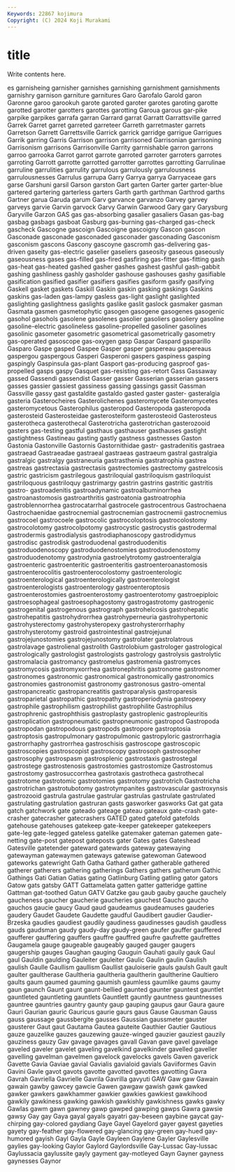 ```yaml
---
Keywords: 22867 kojimura
Copyright: (C) 2024 Koji Murakami
---
```


# title

Write contents here.



es
garnisheing garnisher garnishes garnishing garnishment garnishments garnishry garnison garniture garnitures
Garo Garofalo Garold garon Garonne garoo garookuh garote garoted garoter
garotes garoting garotte garotted garotter garotters garottes garotting Garoua garous
gar-pike garpike garpikes garrafa garran Garrard garrat Garratt Garrattsville garred
Garrek Garret garret garreted garreteer Garreth garretmaster garrets Garretson Garrett
Garrettsville Garrick garrick garridge garrigue Garrigues Garrik garring Garris Garrison
garrison garrisoned Garrisonian garrisoning Garrisonism garrisons Garrisonville Garrity garrnishable garron
garrons garroo garrooka Garrot garrot garrote garroted garroter garroters garrotes
garroting Garrott garrotte garrotted garrotter garrottes garrotting Garrulinae garruline garrulities
garrulity garrulous garrulously garrulousness garrulousnesses Garrulus garrupa Garry Garrya garrya
Garryaceae gars garse Garshuni garsil Garson garston Gart garten Garter
garter garter-blue gartered gartering garterless garters Garth garth garthman Garthrod
garths Gartner garua Garuda garum Garv garvance garvanzo Garvey garvey
garveys garvie Garvin garvock Garvy Garwin Garwood Gary gary Garysburg
Garyville Garzon GAS gas gas-absorbing gasalier gasaliers Gasan gas-bag gasbag
gasbags gasboat Gasburg gas-burning gas-charged gas-check gascheck Gascogne gascoign Gascoigne
gascoigny Gascon gascon Gasconade gasconade gasconaded gasconader gasconading Gasconism gasconism
gascons Gascony gascoyne gascromh gas-delivering gas-driven gaseity gas-electric gaselier gaseliers
gaseosity gaseous gaseously gaseousness gases gas-filled gas-fired gasfiring gas-fitter gas-fitting
gash gas-heat gas-heated gashed gasher gashes gashest gashful gash-gabbit gashing
gashliness gashly gasholder gashouse gashouses gashy gasifiable gasification gasified gasifier
gasifiers gasifies gasiform gasify gasifying Gaskell gasket gaskets Gaskill Gaskin
gaskin gasking gaskings Gaskins gaskins gas-laden gas-lampy gasless gas-light gaslight
gaslighted gaslighting gaslightness gaslights gaslike gaslit gaslock gasmaker gasman Gasmata
gasmen gasmetophytic gasogen gasogene gasogenes gasogenic gasohol gasohols gasolene gasolenes
gasolier gasoliers gasoliery gasoline gasoline-electric gasolineless gasoline-propelled gasoliner gasolines gasolinic
gasometer gasometric gasometrical gasometrically gasometry gas-operated gasoscope gas-oxygen gasp Gaspar
Gaspard gasparillo Gasparo Gaspe gasped Gaspee Gasper gasper gaspereau gaspereaus
gaspergou gaspergous Gasperi Gasperoni gaspers gaspiness gasping gaspingly Gaspinsula gas-plant
Gasport gas-producing gasproof gas-propelled gasps gaspy Gasquet gas-resisting gas-retort Gass
Gassaway gassed Gassendi gassendist Gasser gasser Gasserian gasserian gassers gasses
gassier gassiest gassiness gassing gassings gassit Gassman Gassville gassy gast
gastaldite gastaldo gasted gaster gaster- gasteralgia gasteria Gasterocheires Gasterolichenes gasteromycete
Gasteromycetes gasteromycetous Gasterophilus gasteropod Gasteropoda gasteropoda gasterosteid Gasterosteidae gasterosteiform gasterosteoid
Gasterosteus gasterotheca gasterothecal Gasterotricha gasterotrichan gasterozooid gasters gas-testing gastful gasthaus
gasthauser gasthauses gastight gastightness Gastineau gasting gastly gastness gastnesses Gaston
Gastonia Gastonville Gastornis Gastornithidae gastr- gastradenitis gastraea gastraead Gastraeadae gastraeal
gastraeas gastraeum gastral gastralgia gastralgic gastralgy gastraneuria gastrasthenia gastratrophia gastrea
gastreas gastrectasia gastrectasis gastrectomies gastrectomy gastrelcosis gastric gastricism gastrilegous gastriloquial
gastriloquism gastriloquist gastriloquous gastriloquy gastrimargy gastrin gastrins gastritic gastritis gastro-
gastroadenitis gastroadynamic gastroalbuminorrhea gastroanastomosis gastroarthritis gastroatonia gastroatrophia gastroblennorrhea gastrocatarrhal gastrocele
gastrocentrous Gastrochaena Gastrochaenidae gastrocnemial gastrocnemian gastrocnemii gastrocnemius gastrocoel gastrocoele gastrocolic
gastrocoloptosis gastrocolostomy gastrocolotomy gastrocolpotomy gastrocystic gastrocystis gastrodermal gastrodermis gastrodialysis gastrodiaphanoscopy
gastrodidymus gastrodisc gastrodisk gastroduodenal gastroduodenitis gastroduodenoscopy gastroduodenostomies gastroduodenostomy gastroduodenotomy gastrodynia
gastroelytrotomy gastroenteralgia gastroenteric gastroenteritic gastroenteritis gastroenteroanastomosis gastroenterocolitis gastroenterocolostomy gastroenterologic gastroenterological
gastroenterologically gastroenterologist gastroenterologists gastroenterology gastroenteroptosis gastroenterostomies gastroenterostomy gastroenterotomy gastroepiploic gastroesophageal
gastroesophagostomy gastrogastrotomy gastrogenic gastrogenital gastrogenous gastrograph gastrohelcosis gastrohepatic gastrohepatitis gastrohydrorrhea
gastrohyperneuria gastrohypertonic gastrohysterectomy gastrohysteropexy gastrohysterorrhaphy gastrohysterotomy gastroid gastrointestinal gastrojejunal gastrojejunostomies
gastrojejunostomy gastrolater gastrolatrous gastrolavage gastrolienal gastrolith Gastrolobium gastrologer gastrological gastrologically
gastrologist gastrologists gastrology gastrolysis gastrolytic gastromalacia gastromancy gastromelus gastromenia gastromyces
gastromycosis gastromyxorrhea gastronephritis gastronome gastronomer gastronomes gastronomic gastronomical gastronomically gastronomics
gastronomies gastronomist gastronomy gastronosus gastro-omental gastropancreatic gastropancreatitis gastroparalysis gastroparesis gastroparietal
gastropathic gastropathy gastroperiodynia gastropexy gastrophile gastrophilism gastrophilist gastrophilite Gastrophilus gastrophrenic
gastrophthisis gastroplasty gastroplenic gastropleuritis gastroplication gastropneumatic gastropneumonic gastropod Gastropoda gastropodan
gastropodous gastropods gastropore gastroptosia gastroptosis gastropulmonary gastropulmonic gastropyloric gastrorrhagia gastrorrhaphy
gastrorrhea gastroschisis gastroscope gastroscopic gastroscopies gastroscopist gastroscopy gastrosoph gastrosopher gastrosophy
gastrospasm gastrosplenic gastrostaxis gastrostegal gastrostege gastrostenosis gastrostomies gastrostomize Gastrostomus gastrostomy
gastrosuccorrhea gastrotaxis gastrotheca gastrothecal gastrotome gastrotomic gastrotomies gastrotomy gastrotrich Gastrotricha
gastrotrichan gastrotubotomy gastrotympanites gastrovascular gastroxynsis gastrozooid gastrula gastrulae gastrular gastrulas
gastrulate gastrulated gastrulating gastrulation gastruran gasts gasworker gasworks Gat gat
gata gatch gatchwork gate gateado gateage gateau gateaux gate-crash gate-crasher
gatecrasher gatecrashers GATED gated gatefold gatefolds gatehouse gatehouses gatekeep gate-keeper
gatekeeper gatekeepers gate-leg gate-legged gateless gatelike gatemaker gateman gatemen gate-netting
gate-post gatepost gateposts gater Gates gates Gateshead Gatesville gatetender gateward
gatewards gateway gatewaying gatewayman gatewaymen gateways gatewise gatewoman Gatewood gateworks
gatewright Gath Gatha Gathard gather gatherable gathered gatherer gatherers gathering
gatherings Gathers gathers gatherum Gathic Gathings Gati Gatian Gatias gating
Gatlinburg Gatling gatling gator gators Gatow gats gatsby GATT Gattamelata
gatten gatter gatteridge gattine Gattman gat-toothed Gatun GATV Gatzke gau
gaub gauby gauche gauchely gaucheness gaucher gaucherie gaucheries gauchest Gaucho
gaucho gauchos gaucie gaucy Gaud gaud gaudeamus gaudeamuses gauderies gaudery
Gaudet Gaudete Gaudette gaudful Gaudibert gaudier Gaudier-Brzeska gaudies gaudiest gaudily
gaudiness gaudinesses gaudish gaudless gauds gaudsman gaudy gaudy-day gaudy-green gaufer
gauffer gauffered gaufferer gauffering gauffers gauffre gauffred gaufre gaufrette gaufrettes
Gaugamela gauge gaugeable gaugeably gauged gauger gaugers gaugership gauges Gaughan
gauging Gauguin Gauhati gauily gauk Gaul gaul Gauldin gaulding Gauleiter
gauleiter Gaulic Gaulin gaulin Gaulish gaulish Gaulle Gaullism gaullism Gaullist
gauloiserie gauls gaulsh Gault gault gaulter gaultherase Gaultheria gaultheria gaultherin
gaultherine Gaultiero gaults gaum gaumed gauming gaumish gaumless gaumlike gaums
gaumy gaun gaunch Gaunt gaunt gaunt-bellied gaunted gaunter gauntest gauntlet
gauntleted gauntleting gauntlets Gauntlett gauntly gauntness gauntnesses gauntree gauntries gauntry
gaunty gaup gauping gaupus gaur Gaura gaure Gauri Gaurian gauric
Gauricus gaurie gaurs gaus Gause Gausman Gauss gauss gaussage gaussbergite
gausses Gaussian gaussmeter gauster gausterer Gaut gaut Gautama Gautea gauteite
Gauthier Gautier Gautious gauze gauzelike gauzes gauzewing gauze-winged gauzier gauziest
gauzily gauziness gauzy Gav gavage gavages gavall Gavan gave gavel
gavelage gaveled gaveler gavelet gaveling gavelkind gavelkinder gavelled gaveller gavelling
gavelman gavelmen gavelock gavelocks gavels Gaven gaverick Gavette Gavia Gaviae
gavial Gavialis gavialoid gavials Gaviiformes Gavin Gavini Gavle gavot gavots
gavotte gavotted gavottes gavotting Gavra Gavrah Gavriella Gavrielle Gavrila Gavrilla
gavyuti GAW Gaw gaw Gawain gawain gawby gawcey gawcie Gawen
gawgaw gawish gawk gawked gawker gawkers gawkhammer gawkier gawkies gawkiest
gawkihood gawkily gawkiness gawking gawkish gawkishly gawkishness gawks gawky Gawlas
gawm gawn gawney gawp gawped gawping gawps Gawra gawsie gawsy
Gay gay Gaya gayal gayals gayatri gay-beseen gaybine gaycat gay-chirping
gay-colored gaydiang Gaye Gayel Gayelord gayer gayest gayeties gayety gay-feather
gay-flowered gay-glancing gay-green gay-hued gay-humored gayish Gayl Gayla Gayle Gayleen
Gaylene Gayler Gaylesville gaylies gay-looking Gaylor Gaylord Gaylordsville Gay-Lussac Gay-lussac
Gaylussacia gaylussite gayly gayment gay-motleyed Gayn Gayner gayness gaynesses Gaynor
